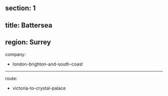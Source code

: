 section: 1
----
title: Battersea
----
region: Surrey
----
company:
- london-brighton-and-south-coast
----
route:
- victoria-to-crystal-palace
